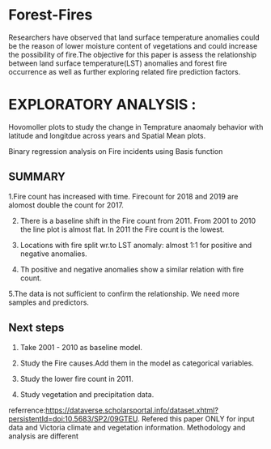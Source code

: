 # Forest-Fires
Researchers have observed that land surface temperature anomalies could be the reason of lower moisture content of vegetations and could increase the possibility of fire.The objective for this paper is assess the relationship between land surface temperature(LST) anomalies and forest fire occurrence as well as further exploring related fire prediction factors.



# EXPLORATORY ANALYSIS : 
Hovomoller plots to study the change in Temprature anaomaly behavior with latitude and longitdue across years and Spatial Mean plots.

Binary regression analysis on Fire incidents using Basis function

## SUMMARY

1.Fire count has increased with time. Firecount for 2018 and 2019 are alomost double the count for 2017.

2. There is a baseline shift in the Fire count from 2011. From 2001 to 2010 the line plot is almost flat. In 2011 the Fire count is the lowest.

3. Locations with fire split wr.to LST anomaly:  almost 1:1 for positive and negative anomalies.

4. Th positive and negative anomalies show a similar relation with fire count.

5.The data is not sufficient to confirm the relationship. We need more samples and predictors.

## Next steps

1. Take 2001 - 2010 as baseline model.

2. Study the Fire causes.Add them in the model as categorical variables.

3. Study the lower fire count in 2011.
4. Study vegetation and  precipitation data.


referrence:https://dataverse.scholarsportal.info/dataset.xhtml?persistentId=doi:10.5683/SP2/09GTEU. Refered this paper ONLY for input data and Victoria climate and vegetation information. Methodology and analysis are different
